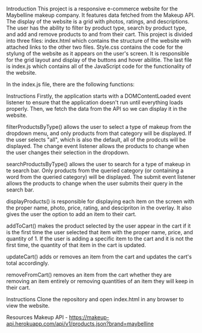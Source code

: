 Introduction
This project is a responsive e-commerce website for the Maybelline makeup company. It features data fetched from the Makeup API. The display of the website is a grid with photos, ratings, and descriptions. The user has the ability to filter by product type, search by product type, and add and remove products to and from their cart. This project is divided into three files: index.html which contains the structure of the website with attached links to the other two files. Style.css contains the code for the stylung of the website as it appears on the user's screen. It is responsible for the grid layout and display of the buttons and hover abilitie. The last file is index.js which contains all of the JavaScript code for the functionality of the website. 


In the index.js file, there are the following functions: 


Instructions
Firstly, the application starts with a DOMContentLoaded event listener to ensure that the application doesn't run until everything loads properly. Then, we fetch the data from the API so we can display it in the website. 

filterProductsByType() allows the user to select a type of makeup from the dropdown menu, and only products from that category will be displayed. If the user selects "all", which is also the default, all of the prodcuts will be displayed. The change event listener allows the products to change when the user changes their selection in the dropdown. 

searchProductsByType() allows the user to search for a type of makeup in te search bar. Only products from the queried category (or containing a word from the queried category) will be displayed. The submit event listener allows the products to change when the user submits their query in the search bar.

displayProducts() is responsible for displaying each item on the screen with the proper name, photo, price, rating, and descipriton in the overlay. It also gives the user the option to add an item to their cart.

addToCart() makes the product selected by the user appear in the cart if it is the first time the user selected that item with the proper name, price, and quantity of 1. If the user is adding a specific item to the cart and it is not the first time, the quantity of that item in the cart is updated. 

updateCart() adds or removes an item from the cart and updates the cart's total accordingly. 

removeFromCart() removes an item from the cart whether they are removing an item entirely or removing quantities of an item they will keep in their cart. 

Instructions
Clone the repository and open index.html in any browser to view the website. 

Resources
Makeup API - https://makeup-api.herokuapp.com/api/v1/products.json?brand=maybelline